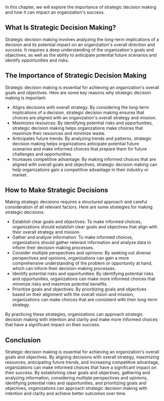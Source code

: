 
In this chapter, we will explore the importance of strategic decision making and how it can impact an organization's success.

What Is Strategic Decision Making?
----------------------------------

Strategic decision making involves analyzing the long-term implications of a decision and its potential impact on an organization's overall direction and success. It requires a deep understanding of the organization's goals and objectives, as well as the ability to anticipate potential future scenarios and identify opportunities and risks.

The Importance of Strategic Decision Making
-------------------------------------------

Strategic decision making is essential for achieving an organization's overall goals and objectives. Here are some key reasons why strategic decision making is important:

* Aligns decisions with overall strategy: By considering the long-term implications of a decision, strategic decision making ensures that choices are aligned with an organization's overall strategy and mission.
* Maximizes resources: By identifying potential risks and opportunities, strategic decision making helps organizations make choices that maximize their resources and minimize waste.
* Anticipates future trends: By analyzing trends and patterns, strategic decision making helps organizations anticipate potential future scenarios and make informed choices that prepare them for future challenges and opportunities.
* Increases competitive advantage: By making informed choices that are aligned with overall goals and objectives, strategic decision making can help organizations gain a competitive advantage in their industry or market.

How to Make Strategic Decisions
-------------------------------

Making strategic decisions requires a structured approach and careful consideration of all relevant factors. Here are some strategies for making strategic decisions:

* Establish clear goals and objectives: To make informed choices, organizations should establish clear goals and objectives that align with their overall strategy and mission.
* Gather and analyze information: To make informed choices, organizations should gather relevant information and analyze data to inform their decision-making processes.
* Consider multiple perspectives and opinions: By seeking out diverse perspectives and opinions, organizations can gain a more comprehensive understanding of the problem or opportunity at hand, which can inform their decision-making processes.
* Identify potential risks and opportunities: By identifying potential risks and opportunities, organizations can make more informed choices that minimize risks and maximize potential benefits.
* Prioritize goals and objectives: By prioritizing goals and objectives based on their alignment with the overall vision and mission, organizations can make choices that are consistent with their long-term strategy.

By practicing these strategies, organizations can approach strategic decision making with intention and clarity and make more informed choices that have a significant impact on their success.

Conclusion
----------

Strategic decision making is essential for achieving an organization's overall goals and objectives. By aligning decisions with overall strategy, maximizing resources, anticipating future trends, and increasing competitive advantage, organizations can make informed choices that have a significant impact on their success. By establishing clear goals and objectives, gathering and analyzing information, considering multiple perspectives and opinions, identifying potential risks and opportunities, and prioritizing goals and objectives, organizations can approach strategic decision making with intention and clarity and achieve better outcomes over time.


